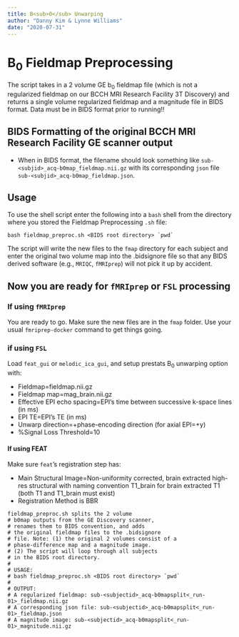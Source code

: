 ```yaml
---
title: B<sub>0</sub> Unwarping
author: "Danny Kim & Lynne Williams"
date: "2020-07-31"
---
```


# B<sub>0</sub> Fieldmap Preprocessing
The script takes in a 2 volume GE b<sub>0</sub> fieldmap file (which is not a regularized fieldmap on our BCCH MRI Research Facility 3T Discovery) and returns a single volume regularized fieldmap and a magnitude file in BIDS format. Data must be in BIDS format prior to running!!

## BIDS Formatting of the original BCCH MRI Research Facility GE scanner output
* When in BIDS format, the filename should look something like `sub-<subjid>_acq-b0map_fieldmap.nii.gz` with its corresponding `json` file `sub-<subjid>_acq-b0map_fieldmap.json`.

## Usage
To use the shell script enter the following into a `bash` shell from the directory where you stored the Fieldmap Preprocessing `.sh` file:

```
bash fieldmap_preproc.sh <BIDS root directory> `pwd`
```

The script will write the new files to the `fmap` directory for each subject and enter the original two volume map into the .bidsignore file so that any BIDS derived software (e.g., `MRIQC`, `fMRIprep`) will not pick it up by accident.

## Now you are ready for `fMRIprep` or `FSL` processing
### If using `fMRIprep`
You are ready to go.  Make sure the new files are in the `fmap` folder. Use your usual `fmriprep-docker` command to get things going.

### if using `FSL`
Load `feat_gui` or `melodic_ica_gui`, and setup prestats B<sub>0</sub> unwarping option with:
* Fieldmap=fieldmap.nii.gz
* Fieldmap map=mag_brain.nii.gz
* Effective EPI echo spacing=EPI’s time between successive k-space lines (in ms)
* EPI TE=EPI’s TE (in ms)
* Unwarp direction=+phase-encoding direction (for axial EPI=+y)
* %Signal Loss Threshold=10

#### If using FEAT
Make sure `feat`’s registration step has:
* Main Structural Image=Non-uniformity corrected, brain extracted high-res structural with naming convention T1_brain for brain extracted T1 (both T1 and T1_brain must exist)
* Registration Method is BBR







```
fieldmap_preproc.sh splits the 2 volume 
# b0map outputs from the GE Discovery scanner,
# renames them to BIDS convention, and adds
# the original fieldmap files to the .bidsignore
# file. Note: (1) the original 2 volumes consist of a 
# phase-difference map and a magnitude image.
# (2) The script will loop through all subjects 
# in the BIDS root directory. 
#
# USAGE:
# bash fieldmap_preproc.sh <BIDS root directory> `pwd`
#
# OUTPUT:
# A regularized fieldmap: sub-<subjectid>_acq-b0mapsplit<_run-01>_fieldmap.nii.gz 
# A corresponding json file: sub-<subjectid>_acq-b0mapsplit<_run-01>_fieldmap.json
# A magnitude image: sub-<subjectid>_acq-b0mapsplit<_run-01>_magnitude.nii.gz
```
